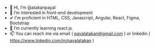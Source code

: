 - 👋 Hi, I’m @atakanpayal
- 👀 I’m interested in front-end development
-  ✔ I'm proficient in HTML, CSS, Javascript, Angular, React, Figma, Bootstrap
- 🌱 I’m currently learning react.js
- 📫 You can reach me via email ( payalatakan@gmail.com ) or linkedin ( https://www.linkedin.com/in/payalatakan )

<!---
atakanpayal/atakanpayal is a ✨ special ✨ repository because its `README.md` (this file) appears on your GitHub profile.
You can click the Preview link to take a look at your changes.
--->
